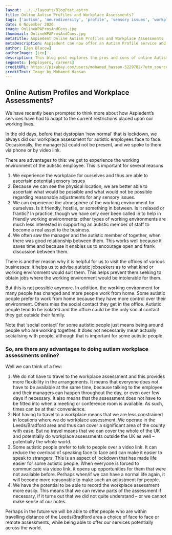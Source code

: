 ```yaml
---
layout: ../../layouts/BlogPost.astro
title: Online Autism Profiles and Workplace Assessments?
tags: ['autism', 'neurodiversity', 'profile', 'sensory issues', 'workplace assessment', 'occupational health', 'reasonable adjustments']
date: 6 November 2020
image: OnlineWPAProsAndCons.jpg
thumbnail: OnlineWPAProsAndCons.jpg
metaTitle: Aspiedent Online Autism Profiles and Workplace Assessments - Pros and Cons
metaDescription: Aspiedent can now offer an Autism Profile service and Workplace Assessment service online. This blog post discusses the pros and cons of online Autism Profiles and Workplace Assessments.
author: [Jen Blacow]
authorImage: [jen]
description: This blog post explores the pros and cons of online Autism Profiles and Workplace Assessments. There are benefits and disadvantages to doing an online Autism Profile or Workplace Assessment. 
segments: [employers, careers]
creditURL: https://pixabay.com/users/mohamed_hassan-5229782/?utm_source=link-attribution&utm_medium=referral&utm_campaign=image&utm_content=3643025
creditText: Image by Mohamed Hassan
---
```

## Online Autism Profiles and Workplace Assessments?
We have recently been prompted to think more about how Aspiedent’s services have had to adapt to the current restrictions placed upon our working lives.

In the old days, before that dystopian ‘new normal’ that is lockdown, we always did our workplace assessment for autistic employees face to face. Occasionally, the manager(s) could not be present, and we spoke to them via phone or by video link.

There are advantages to this: we get to experience the working environment of the autistic employee. This is important for several reasons
1. We experience the workplace for ourselves and thus are able to ascertain potential sensory issues
2. Because we can see the physical location, we are better able to ascertain what would be possible and what would not be possible regarding reasonable adjustments for any sensory issues.
3. We can experience the atmosphere of the working environment for ourselves. Is it friendly, hostile, or something in between. Is it relaxed or frantic? In practice, though we have only ever been called in to help in friendly working environments: other types of working environments are much less interested in supporting an autistic member of staff to become a real asset to the business.
4. We often saw the manager and the autistic member of together, when there was good relationship between them. This works well because it saves time and because it enables us to encourage open and frank discussion between them.

There is another reason why it is helpful for us to visit the offices of various businesses: it helps us to advise autistic jobseekers as to what kind or working environment would suit them. This helps prevent them seeking to obtain jobs where the working environment would be intolerable for them.

But this is not possible anymore. In addition, the working environment for many people has changed and more people work from home. Some autistic people prefer to work from home because they have more control over their environment. Others miss the social contact they get in the office. Autistic people tend to be isolated and the office could be the only social contact they get outside their family.

Note that ‘social contact’ for some autistic people just means being around people who are working together. It does not necessarily mean actually socialising with people, although that is important for some autistic people.

### **So, are there any advantages to doing autism workplace assessments online?**
Well we can think of a few:
1. We do not have to travel to the workplace assessment and this provides more flexibility in the arrangements. It means that everyone does not have to be available at the same time, because talking to the employee and their managers can happen throughout the day, or even over few days if necessary. It also means that the assessment does not have to be fitted into when a meeting or conference room is available. As such, times can be at their convenience.
2. Not having to travel to a workplace means that we are less constrained in locations where we do workplace assessment. We operate in the Leeds/Bradford area and thus can cover a significant area of the county with ease. But no travel means that we can cover the whole of the UK and potentially do workplace assessments outside the UK as well – potentially the whole world.
3. Some autistic people prefer to talk to people over a video link. It can reduce the overload of speaking face to face and can make it easier to speak to strangers. This is an aspect of lockdown that has made life easier for some autistic people. When everyone is forced to communicate via video link, it opens up opportunities for them that were not available before. Perhaps when/if we can have a normal life again, it will become more reasonable to make such an adjustment for people.
4. We have the potential to be able to record the workplace assessment more easily. This means that we can review parts of the assessment if necessary, if it turns out that we did not quite understand – or we cannot make sense of our notes.

Perhaps in the future we will be able to offer people who are within travelling distance of the Leeds/Bradford area a choice of face to face or remote assessments, while being able to offer our services potentially across the world.
